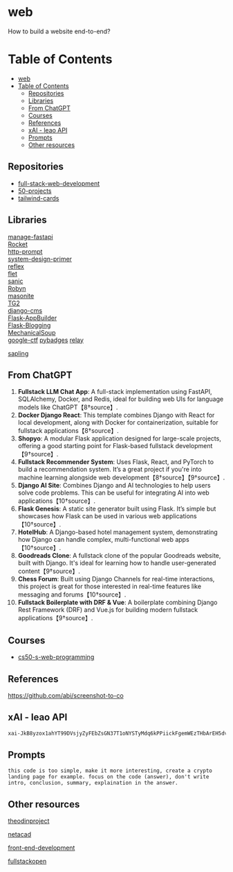 # web

How to build a website end-to-end?

# Table of Contents
- [web](#web)
- [Table of Contents](#table-of-contents)
  - [Repositories](#repositories)
  - [Libraries](#libraries)
  - [From ChatGPT](#from-chatgpt)
  - [Courses](#courses)
  - [References](#references)
  - [xAI - leao API](#xai---leao-api)
  - [Prompts](#prompts)
  - [Other resources](#other-resources)

## Repositories

- [full-stack-web-development](https://github.com/topics/full-stack-web-development?l=python)
- [50-projects](https://github.com/colbyfayock/50-projects-for-react-and-the-static-web)
- [tailwind-cards](https://github.com/hasinhayder/tailwind-cards)

## Libraries

[manage-fastapi](https://github.com/ycd/manage-fastapi)  
[Rocket](https://github.com/rwf2/Rocket)  
[http-prompt](https://github.com/httpie/http-prompt)  
[system-design-primer](https://github.com/donnemartin/system-design-primer)  
[reflex](https://github.com/reflex-dev/reflex)  
[flet](https://github.com/flet-dev/flet)  
[sanic](https://github.com/sanic-org/sanic)  
[Robyn](https://github.com/sparckles/Robyn)  
[masonite](https://github.com/MasoniteFramework/masonite)  
[TG2](https://github.com/TurboGears/tg2)  
[django-cms](https://github.com/django-cms/django-cms)  
[Flask-AppBuilder](https://github.com/dpgaspar/Flask-AppBuilder)  
[Flask-Blogging](https://github.com/gouthambs/Flask-Blogging)  
[MechanicalSoup](https://github.com/MechanicalSoup/MechanicalSoup)  
[google-ctf](https://github.com/google/google-ctf)
[pybadges](https://github.com/google/pybadges)
[relay](https://github.com/facebook/relay)

[sapling](https://github.com/facebook/sapling)

## From ChatGPT

1. **Fullstack LLM Chat App**: A full-stack implementation using FastAPI, SQLAlchemy, Docker, and Redis, ideal for building web UIs for language models like ChatGPT【8†source】.
2. **Docker Django React**: This template combines Django with React for local development, along with Docker for containerization, suitable for fullstack applications【8†source】.
3. **Shopyo**: A modular Flask application designed for large-scale projects, offering a good starting point for Flask-based fullstack development【9†source】.
4. **Fullstack Recommender System**: Uses Flask, React, and PyTorch to build a recommendation system. It’s a great project if you're into machine learning alongside web development【8†source】【9†source】.
5. **Django AI Site**: Combines Django and AI technologies to help users solve code problems. This can be useful for integrating AI into web applications【10†source】.
6. **Flask Genesis**: A static site generator built using Flask. It’s simple but showcases how Flask can be used in various web applications【10†source】.
7. **HotelHub**: A Django-based hotel management system, demonstrating how Django can handle complex, multi-functional web apps【10†source】.
8. **Goodreads Clone**: A fullstack clone of the popular Goodreads website, built with Django. It's ideal for learning how to handle user-generated content【9†source】.
9. **Chess Forum**: Built using Django Channels for real-time interactions, this project is great for those interested in real-time features like messaging and forums【10†source】.
10. **Fullstack Boilerplate with DRF & Vue**: A boilerplate combining Django Rest Framework (DRF) and Vue.js for building modern fullstack applications【9†source】.

## Courses

- [cs50-s-web-programming](https://www.edx.org/learn/web-development/harvard-university-cs50-s-web-programming-with-python-and-javascript)

## References

https://github.com/abi/screenshot-to-co

## xAI - leao API

```txt
xai-JkB8yzox1ahYT99DVsjyZyFEbZsGN37T1oNYSTyMdq6kPPiickFgemWEzTHbArEH5dvSwxgl9aOgDMap
```

## Prompts

```
this code is too simple, make it more interesting, create a crypto landing page for example. focus on the code (answer), don't write intro, conclusion, summary, explaination in the answer.
```

## Other resources

[theodinproject](https://www.theodinproject.com/paths)

[netacad](https://www.netacad.com/dashboard)

[front-end-development](https://www.freecodecamp.org/learn/front-end-development-libraries/)

[fullstackopen](https://fullstackopen.com/en/)

